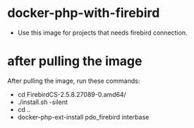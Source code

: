 # docker-php-with-firebird
- Use this image for projects that needs firebird connection.

# after pulling the image
After pulling the image, run these commands:
  - cd FirebirdCS-2.5.8.27089-0.amd64/
  - ./install.sh -silent
  - cd ..
  - docker-php-ext-install pdo_firebird interbase
